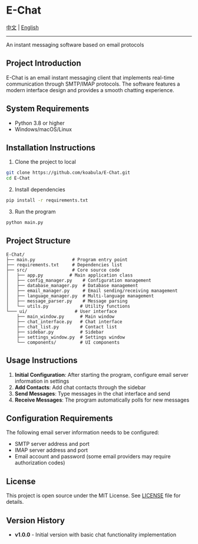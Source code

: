 # E-Chat
[中文](README_CN.md) | [English](README)

---

An instant messaging software based on email protocols

## Project Introduction

E-Chat is an email instant messaging client that implements real-time communication through SMTP/IMAP protocols. The software features a modern interface design and provides a smooth chatting experience.

## System Requirements

- Python 3.8 or higher
- Windows/macOS/Linux

## Installation Instructions

1. Clone the project to local
```bash
git clone https://github.com/koabula/E-Chat.git
cd E-Chat
```

2. Install dependencies
```bash
pip install -r requirements.txt
```

3. Run the program
```bash
python main.py
```

## Project Structure

```
E-Chat/
├── main.py              # Program entry point
├── requirements.txt     # Dependencies list
├── src/                 # Core source code
│   ├── app.py          # Main application class
│   ├── config_manager.py    # Configuration management
│   ├── database_manager.py  # Database management
│   ├── email_manager.py     # Email sending/receiving management
│   ├── language_manager.py  # Multi-language management
│   ├── message_parser.py    # Message parsing
│   └── utils.py            # Utility functions
└─── ui/                  # User interface
    ├── main_window.py      # Main window
    ├── chat_interface.py   # Chat interface
    ├── chat_list.py        # Contact list
    ├── sidebar.py          # Sidebar
    ├── settings_window.py  # Settings window
    └── components/         # UI components
```

## Usage Instructions

1. **Initial Configuration**: After starting the program, configure email server information in settings
2. **Add Contacts**: Add chat contacts through the sidebar
3. **Send Messages**: Type messages in the chat interface and send
4. **Receive Messages**: The program automatically polls for new messages

## Configuration Requirements

The following email server information needs to be configured:
- SMTP server address and port
- IMAP server address and port
- Email account and password (some email providers may require authorization codes)

## License

This project is open source under the MIT License. See [LICENSE](LICENSE) file for details.

## Version History

- **v1.0.0** - Initial version with basic chat functionality implementation
